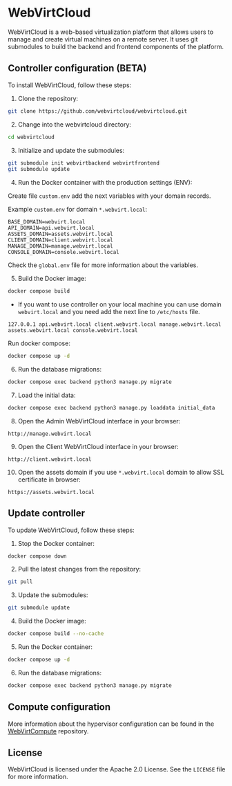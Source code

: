 # WebVirtCloud #

WebVirtCloud is a web-based virtualization platform that allows users to manage and create virtual machines on a remote server. It uses git submodules to build the backend and frontend components of the platform.

## Controller configuration (BETA) ##

To install WebVirtCloud, follow these steps:

1. Clone the repository:

```bash
git clone https://github.com/webvirtcloud/webvirtcloud.git
```

2. Change into the webvirtcloud directory:


```bash
cd webvirtcloud
```

3. Initialize and update the submodules:

```bash
git submodule init webvirtbackend webvirtfrontend
git submodule update
```

4. Run the Docker container with the production settings (ENV):

Create file `custom.env` add the next variables with your domain records. 

Example `custom.env` for domain `*.webvirt.local`:

```text
BASE_DOMAIN=webvirt.local
API_DOMAIN=api.webvirt.local
ASSETS_DOMAIN=assets.webvirt.local
CLIENT_DOMAIN=client.webvirt.local
MANAGE_DOMAIN=manage.webvirt.local
CONSOLE_DOMAIN=console.webvirt.local
```

Check the `global.env` file for more information about the variables.

5. Build the Docker image:
```bash
docker compose build
```

* If you want to use controller on your local machine you can use domain `webvirt.local` and you need add the next line to `/etc/hosts` file.

```text
127.0.0.1 api.webvirt.local client.webvirt.local manage.webvirt.local assets.webvirt.local console.webvirt.local
```

Run docker compose:

```bash
docker compose up -d
```

6. Run the database migrations:
```bash
docker compose exec backend python3 manage.py migrate
```

7. Load the initial data:
```bash
docker compose exec backend python3 manage.py loaddata initial_data
```

8. Open the Admin WebVirtCloud interface in your browser:

```url
http://manage.webvirt.local
```

9. Open the Client WebVirtCloud interface in your browser:

```url
http://client.webvirt.local
```

10. Open the assets domain if you use `*.webvirt.local` domain to allow SSL certificate in browser:

```url
https://assets.webvirt.local
```

## Update controller ##

To update WebVirtCloud, follow these steps:

1. Stop the Docker container:

```bash
docker compose down
```

2. Pull the latest changes from the repository:

```bash
git pull
```

3. Update the submodules:

```bash
git submodule update
```

4. Build the Docker image:

```bash
docker compose build --no-cache
```

5. Run the Docker container:

```bash
docker compose up -d
```

6. Run the database migrations:

```bash
docker compose exec backend python3 manage.py migrate
```

## Compute configuration ##

More information about the hypervisor configuration can be found in the [WebVirtCompute](https://github.com/webvirtcloud/webvirtcompute) repository.

## License ##

WebVirtCloud is licensed under the Apache 2.0 License. See the `LICENSE` file for more information.
